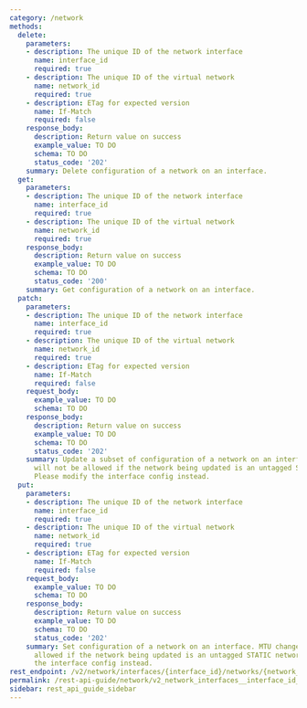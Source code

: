 ```yaml
---
category: /network
methods:
  delete:
    parameters:
    - description: The unique ID of the network interface
      name: interface_id
      required: true
    - description: The unique ID of the virtual network
      name: network_id
      required: true
    - description: ETag for expected version
      name: If-Match
      required: false
    response_body:
      description: Return value on success
      example_value: TO DO
      schema: TO DO
      status_code: '202'
    summary: Delete configuration of a network on an interface.
  get:
    parameters:
    - description: The unique ID of the network interface
      name: interface_id
      required: true
    - description: The unique ID of the virtual network
      name: network_id
      required: true
    response_body:
      description: Return value on success
      example_value: TO DO
      schema: TO DO
      status_code: '200'
    summary: Get configuration of a network on an interface.
  patch:
    parameters:
    - description: The unique ID of the network interface
      name: interface_id
      required: true
    - description: The unique ID of the virtual network
      name: network_id
      required: true
    - description: ETag for expected version
      name: If-Match
      required: false
    request_body:
      example_value: TO DO
      schema: TO DO
    response_body:
      description: Return value on success
      example_value: TO DO
      schema: TO DO
      status_code: '202'
    summary: Update a subset of configuration of a network on an interface. MTU change
      will not be allowed if the network being updated is an untagged STATIC network.
      Please modify the interface config instead.
  put:
    parameters:
    - description: The unique ID of the network interface
      name: interface_id
      required: true
    - description: The unique ID of the virtual network
      name: network_id
      required: true
    - description: ETag for expected version
      name: If-Match
      required: false
    request_body:
      example_value: TO DO
      schema: TO DO
    response_body:
      description: Return value on success
      example_value: TO DO
      schema: TO DO
      status_code: '202'
    summary: Set configuration of a network on an interface. MTU change will not be
      allowed if the network being updated is an untagged STATIC network. Please modify
      the interface config instead.
rest_endpoint: /v2/network/interfaces/{interface_id}/networks/{network_id}
permalink: /rest-api-guide/network/v2_network_interfaces__interface_id_networks__network_id.html
sidebar: rest_api_guide_sidebar
---
```

